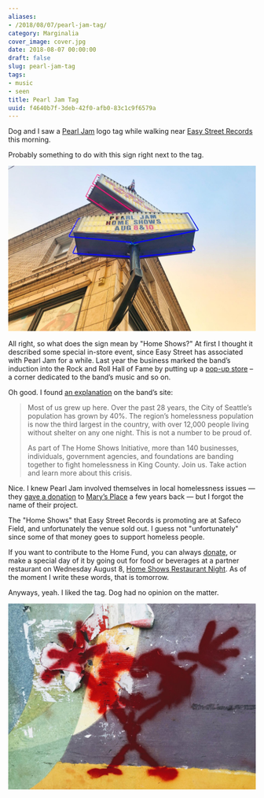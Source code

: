 ```yaml
---
aliases:
- /2018/08/07/pearl-jam-tag/
category: Marginalia
cover_image: cover.jpg
date: 2018-08-07 00:00:00
draft: false
slug: pearl-jam-tag
tags:
- music
- seen
title: Pearl Jam Tag
uuid: f4640b7f-3deb-42f0-afb0-83c1c9f6579a
---
```


Dog and I saw a [Pearl Jam](https://pearljam.com) logo tag while walking
near [Easy Street Records](https://easystreetonline.com) this morning.

Probably something to do with this sign right next to the tag.

![Easy Street reader board](announce.jpg
  "Easy Street announcement for 'Pearl Jam Home Shows Aug 8 & 10'")

All right, so what does the sign mean by "Home Shows?" At first I
thought it described some special in-store event, since Easy Street has
associated with Pearl Jam for a while. Last year the business marked the
band’s induction into the Rock and Roll Hall of Fame by putting up a
[pop-up store](https://www.easystreetonline.com/NewsItem/6863) – a
corner dedicated to the band’s music and so on.

Oh good. I found [an
explanation](https://pearljam.com/thehomeshows/seattle-wa) on the band’s
site:

> Most of us grew up here. Over the past 28 years, the City of Seattle’s
> population has grown by 40%. The region’s homelessness population is
> now the third largest in the country, with over 12,000 people living
> without shelter on any one night. This is not a number to be proud of.
> 
> As part of The Home Shows Initiative, more than 140 businesses,
> individuals, government agencies, and foundations are banding together
> to fight homelessness in King County. Join us. Take action and learn
> more about this crisis.

Nice. I knew Pearl Jam involved themselves in local homelessness issues
— they [gave a
donation](http://www.marysplaceseattle.org/blog/thank-you-pearl-jam/) to
[Mary’s Place](http://www.marysplaceseattle.org) a few years back — but
I forgot the name of their project.

The "Home Shows" that Easy Street Records is promoting are at Safeco
Field, and unfortunately the venue sold out. I guess not "unfortunately"
since some of that money goes to support homeless people.

If you want to contribute to the Home Fund, you can always
[donate](https://www.uwkc.org/home-show/), or make a special day of it
by going out for food or beverages at a partner restaurant on Wednesday
August 8, [Home Shows Restaurant
Night](https://pearljam.com/acts/news/the-home-shows-restaurant-partners).
As of the moment I write these words, that is tomorrow.

Anyways, yeah. I liked the tag. Dog had no opinion on the matter.

![close up of Pearl Jam logo tag](tag.jpg)
